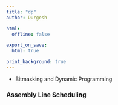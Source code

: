 ```yaml
---
title: "dp"
author: Durgesh

html:
  offline: false

export_on_save:
  html: true

print_background: true
---
```

* Bitmasking and Dynamic Programming

### Assembly Line Scheduling
